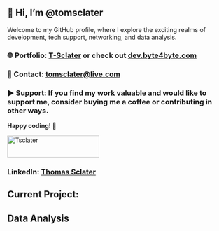 ## 👋 Hi, I’m @tomsclater
Welcome to my GitHub profile, where I explore the exciting realms of development, tech support, networking, and data analysis.

### 🌐 Portfolio: [T-Sclater](https://t-sclater.vercel.app/) or check out [dev.byte4byte.com](https://dev.byte4byte.com/)
### 📧 Contact: tomsclater@live.com
### ▶ Support: If you find my work valuable and would like to support me, consider buying me a coffee or contributing in other ways.
**Happy coding! 🚀**

<p><a href="https://www.buymeacoffee.com/tsclater" target="_blank"> <img  src="https://www.buymeacoffee.com/assets/img/guidelines/download-assets-sm-1.svg" height="50" width="210" alt="Tsclater" ></img></a></p>

### LinkedIn: [Thomas Sclater](https://linkedin.com/in/tomsclater/)

## Current Project: 
## Data Analysis



